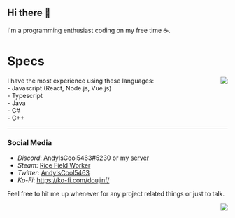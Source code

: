 ## Hi there 👋

<!--
**AndyIsCool5463/AndyIsCool5463** is a ✨ _special_ ✨ repository because its `README.md` (this file) appears on your GitHub profile.

Here are some ideas to get you started:

- 🔭 I’m currently working on ...
- 🌱 I’m currently learning ...
- 👯 I’m looking to collaborate on ...
- 🤔 I’m looking for help with ...
- 💬 Ask me about ...
- 📫 How to reach me: ...
- 😄 Pronouns: ...
- ⚡ Fun fact: ...
-->
I'm a programming enthusiast coding on my free time ☕. 

<h1 align=left>Specs</h1>
<p align=center>
<img align=right src="https://github-readme-stats.vercel.app/api/top-langs/?username=RiceCX&theme=dark&show_icons=true&layout=compact" />
<p align=left>
I have the most experience using these languages:
<br />
- Javascript (React, Node.js, Vue.js)
<br />
- Typescript
<br />
- Java
<br />
- C#
<br />
- C++
<br />
</p>
</p>

<!-- [![My GitHub stats](https://github-readme-stats.vercel.app/api/top-langs/?username=RiceCX&theme=dark&show_icons=true&layout=compact)](https://github.com/RiceCX)
-->
<hr />

<div>
<div align=left>
  
### Social Media
- *Discord*: AndyIsCool5463#5230 or my [server](https://discord.gg/nkdQMvk)
- *Steam*: [Rice Field Worker](https://steamcommunity.com/id/andyiscool5463)
- *Twitter*: [AndyIsCool5463](https://twitter.com/andyiscool5463)
- *Ko-Fi*: https://ko-fi.com/doujinf/

Feel free to hit me up whenever for any project related things or just to talk.
<div />
<div align=right>
<img align=right src="https://github-readme-stats.vercel.app/api?username=RiceCX&theme=dark&show_icons=true" />
  </div>
</div>
